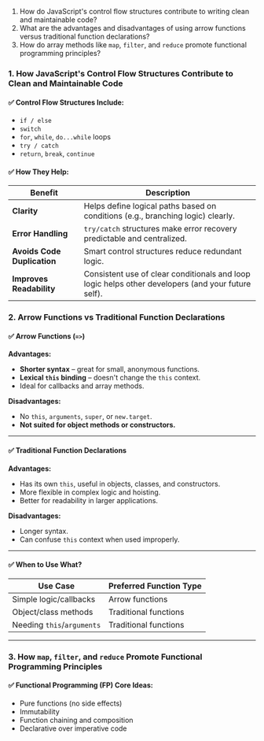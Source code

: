 1. How do JavaScript's control flow structures contribute to writing clean and maintainable code?
2. What are the advantages and disadvantages of using arrow functions versus traditional function declarations?
3. How do array methods like `map`, `filter`, and `reduce` promote functional programming principles?

### **1. How JavaScript's Control Flow Structures Contribute to Clean and Maintainable Code**

#### ✅ **Control Flow Structures Include:**

* `if / else`
* `switch`
* `for`, `while`, `do...while` loops
* `try / catch`
* `return`, `break`, `continue`

#### ✅ **How They Help:**

| Benefit                     | Description                                                                                        |
| --------------------------- | -------------------------------------------------------------------------------------------------- |
| **Clarity**                 | Helps define logical paths based on conditions (e.g., branching logic) clearly.                    |
| **Error Handling**          | `try/catch` structures make error recovery predictable and centralized.                            |
| **Avoids Code Duplication** | Smart control structures reduce redundant logic.                                                   |
| **Improves Readability**    | Consistent use of clear conditionals and loop logic helps other developers (and your future self). |

### **2. Arrow Functions vs Traditional Function Declarations**

#### ✅ **Arrow Functions** (`=>`)

**Advantages:**

* **Shorter syntax** – great for small, anonymous functions.
* **Lexical `this` binding** – doesn't change the `this` context.
* Ideal for callbacks and array methods.

**Disadvantages:**

* No `this`, `arguments`, `super`, or `new.target`.
* **Not suited for object methods or constructors.**

---

#### ✅ **Traditional Function Declarations**

**Advantages:**

* Has its own `this`, useful in objects, classes, and constructors.
* More flexible in complex logic and hoisting.
* Better for readability in larger applications.

**Disadvantages:**

* Longer syntax.
* Can confuse `this` context when used improperly.

---

#### ✅ When to Use What?

| Use Case                   | Preferred Function Type |
| -------------------------- | ----------------------- |
| Simple logic/callbacks     | Arrow functions         |
| Object/class methods       | Traditional functions   |
| Needing `this`/`arguments` | Traditional functions   |

---

### **3. How `map`, `filter`, and `reduce` Promote Functional Programming Principles**

#### ✅ **Functional Programming (FP) Core Ideas:**

* Pure functions (no side effects)
* Immutability
* Function chaining and composition
* Declarative over imperative code


